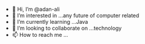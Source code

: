 - 👋 Hi, I’m @adan-ali
- 👀 I’m interested in ...any future of computer related
- 🌱 I’m currently learning ...Java
- 💞️ I’m looking to collaborate on ...technology
- 📫 How to reach me ...

<!---
adan-ali/adan-ali is a ✨ special ✨ repository because its `README.md` (this file) appears on your GitHub profile.
You can click the Preview link to take a look at your changes.
--->
